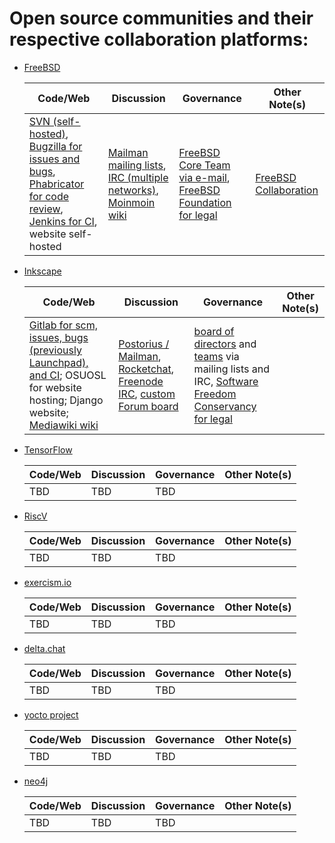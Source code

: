 # Open source communities and their respective collaboration platforms:
- [FreeBSD](https://www.freebsd.org/)

  Code/Web | Discussion | Governance | Other Note(s)
  -------- | ---------- | ---------- | -------------
  [SVN (self-hosted)](https://svn.FreeBSD.org), [Bugzilla for issues and bugs](https://bugs.freebsd.org/bugzilla/), [Phabricator for code review](https://reviews.freebsd.org), [Jenkins for CI](https://ci.freebsd.org), website self-hosted | [Mailman mailing lists](https://lists.freebsd.org/mailman/listinfo), [IRC (multiple networks)](https://wiki.freebsd.org/IRC/Channels), [Moinmoin wiki](https://wiki.freebsd.org) | [FreeBSD Core Team via e-mail](https://en.wikipedia.org/wiki/FreeBSD#Governance_structure), [FreeBSD Foundation for legal](https://www.freebsdfoundation.org) | [FreeBSD Collaboration](https://www.freebsd.org/doc/en_US.ISO8859-1/articles/building-products/freebsd-collaboration.html)

- [Inkscape](https://www.inkscape.org/)

  Code/Web | Discussion | Governance | Other Note(s)
  -------- | ---------- | ---------- | -------------
  [Gitlab for scm, issues, bugs (previously Launchpad), and CI](https://gitlab.com/inkscape/inkscape); OSUOSL for website hosting; Django website; [Mediawiki wiki](https://wiki.inkscape.org/wiki/index.php/) | [Postorius / Mailman](https://lists.inkscape.org/postorius/lists/), [Rocketchat](https://inkscape.org/community/), [Freenode IRC](https://inkscape.org/develop/getting-started/), [custom Forum board](https://inkscape.org/forums/) | [board of directors](https://inkscape.org/*board/) and [teams](https://inkscape.org/user/teams/) via mailing lists and IRC, [Software Freedom Conservancy for legal](https://inkscape.org/*board/) | 
  
- [TensorFlow](https://www.tensorflow.org/)

  Code/Web | Discussion | Governance | Other Note(s)
  -------- | ---------- | ---------- | -------------
  TBD      | TBD        | TBD        | 
  
- [RiscV](https://riscv.org/)

  Code/Web | Discussion | Governance | Other Note(s)
  -------- | ---------- | ---------- | -------------
  TBD      | TBD        | TBD        | 
  
- [exercism.io](https://exercism.io/)

  Code/Web | Discussion | Governance | Other Note(s)
  -------- | ---------- | ---------- | -------------
  TBD      | TBD        | TBD        | 
  
- [delta.chat](https://delta.chat/)

  Code/Web | Discussion | Governance | Other Note(s)
  -------- | ---------- | ---------- | -------------
  TBD      | TBD        | TBD        | 
  
- [yocto project](https://www.yoctoproject.org/)

  Code/Web | Discussion | Governance | Other Note(s)
  -------- | ---------- | ---------- | -------------
  TBD      | TBD        | TBD        | 
  
- [neo4j](https://community.neo4j.com/)

  Code/Web | Discussion | Governance | Other Note(s)
  -------- | ---------- | ---------- | -------------
  TBD      | TBD        | TBD        | 
  
